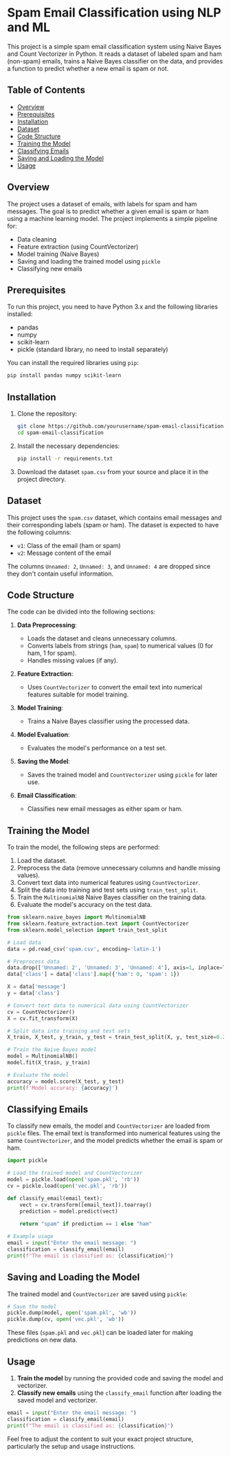 
# Spam Email Classification using NLP and ML

This project is a simple spam email classification system using Naive Bayes and Count Vectorizer in Python. It reads a dataset of labeled spam and ham (non-spam) emails, trains a Naive Bayes classifier on the data, and provides a function to predict whether a new email is spam or not.

## Table of Contents
- [Overview](#overview)
- [Prerequisites](#prerequisites)
- [Installation](#installation)
- [Dataset](#dataset)
- [Code Structure](#code-structure)
- [Training the Model](#training-the-model)
- [Classifying Emails](#classifying-emails)
- [Saving and Loading the Model](#saving-and-loading-the-model)
- [Usage](#usage)

## Overview
The project uses a dataset of emails, with labels for spam and ham messages. The goal is to predict whether a given email is spam or ham using a machine learning model. The project implements a simple pipeline for:
- Data cleaning
- Feature extraction (using CountVectorizer)
- Model training (Naive Bayes)
- Saving and loading the trained model using `pickle`
- Classifying new emails

## Prerequisites
To run this project, you need to have Python 3.x and the following libraries installed:

- pandas
- numpy
- scikit-learn
- pickle (standard library, no need to install separately)

You can install the required libraries using `pip`:

```bash
pip install pandas numpy scikit-learn
```

## Installation
1. Clone the repository:

   ```bash
   git clone https://github.com/yourusername/spam-email-classification.git
   cd spam-email-classification
   ```

2. Install the necessary dependencies:

   ```bash
   pip install -r requirements.txt
   ```

3. Download the dataset `spam.csv` from your source and place it in the project directory.

## Dataset
This project uses the `spam.csv` dataset, which contains email messages and their corresponding labels (spam or ham). The dataset is expected to have the following columns:
- `v1`: Class of the email (ham or spam)
- `v2`: Message content of the email

The columns `Unnamed: 2`, `Unnamed: 3`, and `Unnamed: 4` are dropped since they don't contain useful information.

## Code Structure
The code can be divided into the following sections:
1. **Data Preprocessing**:
   - Loads the dataset and cleans unnecessary columns.
   - Converts labels from strings (`ham`, `spam`) to numerical values (0 for ham, 1 for spam).
   - Handles missing values (if any).

2. **Feature Extraction**:
   - Uses `CountVectorizer` to convert the email text into numerical features suitable for model training.

3. **Model Training**:
   - Trains a Naive Bayes classifier using the processed data.

4. **Model Evaluation**:
   - Evaluates the model's performance on a test set.

5. **Saving the Model**:
   - Saves the trained model and `CountVectorizer` using `pickle` for later use.

6. **Email Classification**:
   - Classifies new email messages as either spam or ham.

## Training the Model
To train the model, the following steps are performed:

1. Load the dataset.
2. Preprocess the data (remove unnecessary columns and handle missing values).
3. Convert text data into numerical features using `CountVectorizer`.
4. Split the data into training and test sets using `train_test_split`.
5. Train the `MultinomialNB` Naive Bayes classifier on the training data.
6. Evaluate the model's accuracy on the test data.

```python
from sklearn.naive_bayes import MultinomialNB
from sklearn.feature_extraction.text import CountVectorizer
from sklearn.model_selection import train_test_split

# Load data
data = pd.read_csv('spam.csv', encoding='latin-1')

# Preprocess data
data.drop(['Unnamed: 2', 'Unnamed: 3', 'Unnamed: 4'], axis=1, inplace=True)
data['class'] = data['class'].map({'ham': 0, 'spam': 1})

X = data['message']
y = data['class']

# Convert text data to numerical data using CountVectorizer
cv = CountVectorizer()
X = cv.fit_transform(X)

# Split data into training and test sets
X_train, X_test, y_train, y_test = train_test_split(X, y, test_size=0.2, random_state=42)

# Train the Naive Bayes model
model = MultinomialNB()
model.fit(X_train, y_train)

# Evaluate the model
accuracy = model.score(X_test, y_test)
print(f'Model accuracy: {accuracy}')
```

## Classifying Emails
To classify new emails, the model and `CountVectorizer` are loaded from `pickle` files. The email text is transformed into numerical features using the same `CountVectorizer`, and the model predicts whether the email is spam or ham.

```python
import pickle

# Load the trained model and CountVectorizer
model = pickle.load(open('spam.pkl', 'rb'))
cv = pickle.load(open('vec.pkl', 'rb'))

def classify_email(email_text):
    vect = cv.transform([email_text]).toarray()
    prediction = model.predict(vect)
    
    return "spam" if prediction == 1 else "ham"

# Example usage
email = input("Enter the email message: ")
classification = classify_email(email)
print(f"The email is classified as: {classification}")
```

## Saving and Loading the Model
The trained model and `CountVectorizer` are saved using `pickle`:

```python
# Save the model
pickle.dump(model, open('spam.pkl', 'wb'))
pickle.dump(cv, open('vec.pkl', 'wb'))
```

These files (`spam.pkl` and `vec.pkl`) can be loaded later for making predictions on new data.

## Usage
1. **Train the model** by running the provided code and saving the model and vectorizer.
2. **Classify new emails** using the `classify_email` function after loading the saved model and vectorizer.

```python
email = input("Enter the email message: ")
classification = classify_email(email)
print(f"The email is classified as: {classification}")
```



Feel free to adjust the content to suit your exact project structure, particularly the setup and usage instructions.

